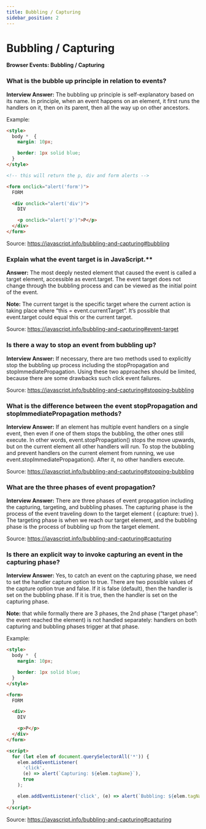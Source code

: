 ```yaml
---
title: Bubbling / Capturing
sidebar_position: 2
---
```


# Bubbling / Capturing

**Browser Events: Bubbling / Capturing**

<head>
  <title>Bubbling / Capturing - JavaScript Interview Questions & Answers</title>
  <meta charSet="utf-8" />
</head>

### What is the bubble up principle in relation to events?

**Interview Answer:** The bubbling up principle is self-explanatory based on its name. In principle, when an event happens on an element, it first runs the handlers on it, then on its parent, then all the way up on other ancestors.

Example:

```html
<style>
  body *  {
    margin: 10px;

    border: 1px solid blue;
  }
</style>

<!-- this will return the p, div and form alerts -->

<form onclick="alert('form')">
  FORM

  <div onclick="alert('div')">
    DIV

    <p onclick="alert('p')">P</p>
  </div>
</form>
```

Source: <https://javascript.info/bubbling-and-capturing#bubbling>

### Explain what the event target is in JavaScript.\*\*

**Answer:** The most deeply nested element that caused the event is called a target element, accessible as event.target. The event target does not change through the bubbling process and can be viewed as the initial point of the event.

**Note:** The current target is the specific target where the current action is taking place where “this = event.currentTarget”. It’s possible that event.target could equal this or the current target.

Source: <https://javascript.info/bubbling-and-capturing#event-target>

### Is there a way to stop an event from bubbling up?

**Interview Answer:** If necessary, there are two methods used to explicitly stop the bubbling up process including the stopPropagation and stopImmediatePropagation. Using these two approaches should be limited, because there are some drawbacks such click event failures.

Source: <https://javascript.info/bubbling-and-capturing#stopping-bubbling>

### What is the difference between the event stopPropagation and stopImmediatePropagation methods?

**Interview Answer:** If an element has multiple event handlers on a single event, then even if one of them stops the bubbling, the other ones still execute. In other words, event.stopPropagation() stops the move upwards, but on the current element all other handlers will run. To stop the bubbling and prevent handlers on the current element from running, we use event.stopImmediatePropagation(). After it, no other handlers execute.

Source: <https://javascript.info/bubbling-and-capturing#stopping-bubbling>

### What are the three phases of event propagation?

**Interview Answer:** There are three phases of event propagation including the capturing, targeting, and bubbling phases. The capturing phase is the process of the event traveling down to the target element ( {capture: true} ). The targeting phase is when we reach our target element, and the bubbling phase is the process of bubbling up from the target element.

Source: <https://javascript.info/bubbling-and-capturing#capturing>

### Is there an explicit way to invoke capturing an event in the capturing phase?

**Interview Answer:** Yes, to catch an event on the capturing phase, we need to set the handler capture option to true. There are two possible values of the capture option true and false. If it is false (default), then the handler is set on the bubbling phase. If it is true, then the handler is set on the capturing phase.

**Note:** that while formally there are 3 phases, the 2nd phase (“target phase”: the event reached the element) is not handled separately: handlers on both capturing and bubbling phases trigger at that phase.

Example:

```html
<style>
  body *  {
    margin: 10px;

    border: 1px solid blue;
  }
</style>

<form>
  FORM

  <div>
    DIV

    <p>P</p>
  </div>
</form>

<script>
  for (let elem of document.querySelectorAll('*')) {
    elem.addEventListener(
      'click',
      (e) => alert(`Capturing: ${elem.tagName}`),
      true
    );

    elem.addEventListener('click', (e) => alert(`Bubbling: ${elem.tagName}`));
  }
</script>
```

Source: <https://javascript.info/bubbling-and-capturing#capturing>
